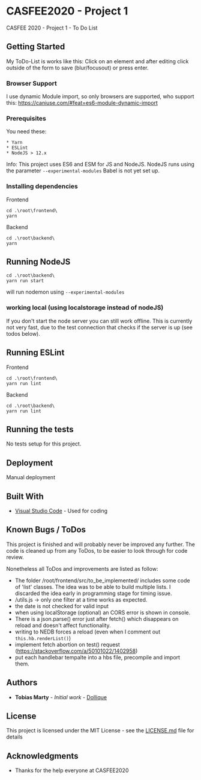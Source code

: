# CASFEE2020 - Project 1

 CASFEE 2020 - Project 1 - To Do List

## Getting Started

My ToDo-List is works like this:
Click on an element and after editing click outside of the form to save (blur/focusout) or press enter.

### Browser Support

I use dynamic Module import, so only browsers are supported, who support this: https://caniuse.com/#feat=es6-module-dynamic-import

### Prerequisites

You need these:

```
* Yarn
* ESLint
* NodeJS > 12.x
```

Info: This project uses ES6 and ESM for JS and NodeJS.
NodeJS runs using the parameter `--experimental-modules`
Babel is not yet set up.

### Installing dependencies

Frontend
```
cd .\root\frontend\
yarn
```

Backend
```
cd .\root\backend\
yarn
```

## Running NodeJS

```
cd .\root\backend\
yarn run start
```
will run nodemon using `--experimental-modules`

### working local (using localstorage instead of nodeJS)

If you don't start the node server you can still work offline.
This is currently not very fast, due to the test connection that checks if the server is up (see todos below).

## Running ESLint

Frontend
```
cd .\root\frontend\
yarn run lint
```

Backend
```
cd .\root\backend\
yarn run lint
```

## Running the tests

No tests setup for this project.

## Deployment

Manual deployment

## Built With

* [Visual Studio Code](https://code.visualstudio.com/) - Used for coding


## Known Bugs / ToDos

This project is finished and will probably never be improved any further.
The code is cleaned up from any ToDos, to be easier to look through for code review.

Nonetheless all ToDos and improvements are listed as follow:
* The folder /root/frontend/src/to_be_implemented/ includes some code of 'list' classes. The idea was to be able to build multiple lists. I discarded the idea early in programming stage for timing issue.
* /utils.js -> only one filter at a time works as expected.
* the date is not checked for valid input
* when using localStorage (optional) an CORS error is shown in console.
* There is a json.parse() error just after fetch() which disappears on reload and doesn't affect functionality.
* writing to NEDB forces a reload (even when I comment out `this.hb.renderList()`)
* implement fetch abortion on test() request (https://stackoverflow.com/a/50101022/1402958)
* put each handlebar tempalte into a hbs file, precompile and import them.


## Authors

* **Tobias Marty** - *Initial work* - [Dollique](https://github.com/Dollique)

## License

This project is licensed under the MIT License - see the [LICENSE.md](LICENSE.md) file for details

## Acknowledgments

* Thanks for the help everyone at CASFEE2020

